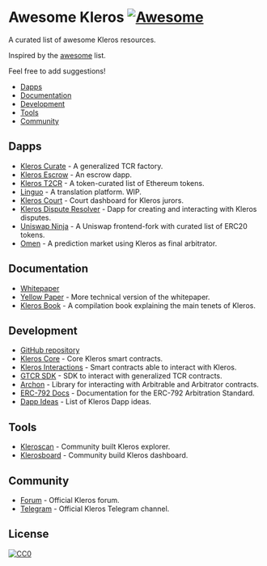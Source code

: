 # Awesome Kleros [![Awesome](https://cdn.rawgit.com/sindresorhus/awesome/d7305f38d29fed78fa85652e3a63e154dd8e8829/media/badge.svg)](https://github.com/sindresorhus/awesome)
A curated list of awesome Kleros resources.

Inspired by the [awesome](https://github.com/sindresorhus/awesome) list.

Feel free to add suggestions!

 * [Dapps](#dapps)
 * [Documentation](#documentation)
 * [Development](#development)
 * [Tools](#tools)
 * [Community](#community)
  
## Dapps
* [Kleros Curate](https://curate.kleros.io/) - A generalized TCR factory.
* [Kleros Escrow](https://escrow.kleros.io/) - An escrow dapp.
* [Kleros T2CR](https://tokens.kleros.io/tokens/) - A token-curated list of Ethereum tokens.
* [Linguo](https://linguo.kleros.io/) - A translation platform. WIP.
* [Kleros Court](https://court.kleros.io/) - Court dashboard for Kleros jurors.
* [Kleros Dispute Resolver](https://resolve.kleros.io/) - Dapp for creating and interacting with Kleros disputes.
* [Uniswap Ninja](https://uniswap.ninja/) - A Uniswap frontend-fork with curated list of ERC20 tokens.
* [Omen](http://omen.eth.link/) - A prediction market using Kleros as final arbitrator.

## Documentation
* [Whitepaper](https://makerdao.com/whitepaper/)
* [Yellow Paper](https://kleros.io/static/yellowpaper_en-28d8e155664f3f21578958a482f33bd1.pdf/) - More technical version of the whitepaper.
* [Kleros Book](https://kleros.io/book/) - A compilation book explaining the main tenets of Kleros.

## Development
* [GitHub repository](https://github.com/kleros)
* [Kleros Core](https://github.com/kleros/kleros/) - Core Kleros smart contracts.
* [Kleros Interactions](https://github.com/kleros/kleros-interaction/) - Smart contracts able to interact with Kleros.
* [GTCR SDK](https://github.com/kleros/gtcr-sdk/) - SDK to interact with generalized TCR contracts.
* [Archon](https://github.com/kleros/archon/) - Library for interacting with Arbitrable and Arbitrator contracts.
* [ERC-792 Docs](https://developer.kleros.io/en/latest/) - Documentation for the ERC-792 Arbitration Standard.
* [Dapp Ideas](https://github.com/kleros/hackathon/) - List of Kleros Dapp ideas.

## Tools
* [Kleroscan](http://kleroscan.com/) - Community built Kleros explorer.
* [Klerosboard](http://klerosboard.com/) - Community build Kleros dashboard.

## Community
* [Forum](https://forum.kleros.io/) - Official Kleros forum.
* [Telegram](https://t.me/kleros/) - Official Kleros Telegram channel.

## License
[![CC0](https://licensebuttons.net/p/zero/1.0/88x31.png)](https://creativecommons.org/publicdomain/zero/1.0/)
